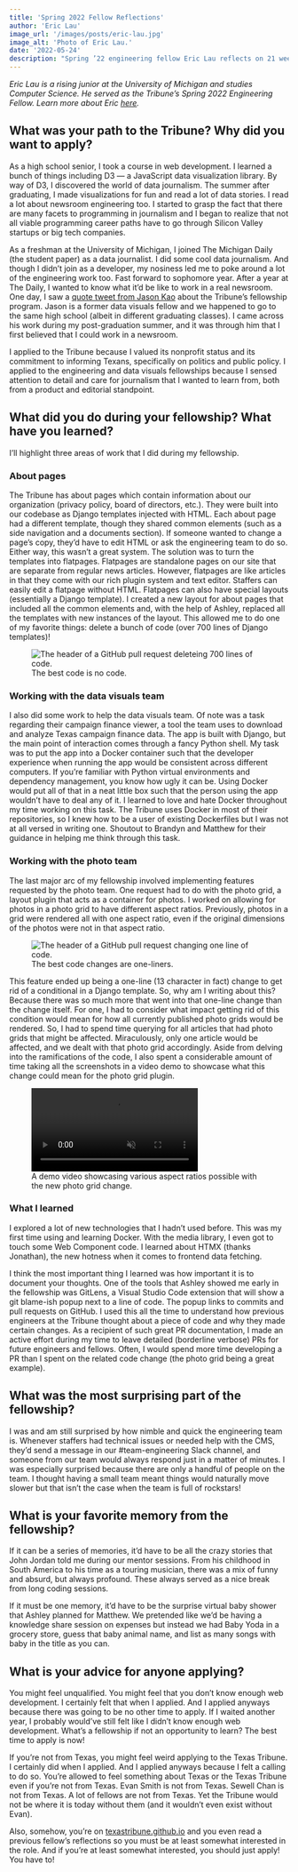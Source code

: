```yaml
---
title: 'Spring 2022 Fellow Reflections'
author: 'Eric Lau'
image_url: '/images/posts/eric-lau.jpg'
image_alt: 'Photo of Eric Lau.'
date: '2022-05-24'
description: "Spring ’22 engineering fellow Eric Lau reflects on 21 weeks of building new features and being a Texan."
---
```

*Eric Lau is a rising junior at the University of Michigan and studies Computer Science. He served as the Tribune’s Spring 2022 Engineering Fellow. Learn more about Eric [here](https://erxclau.me).*

## What was your path to the Tribune? Why did you want to apply?

As a high school senior, I took a course in web development. I learned a bunch of things including D3 — a JavaScript data visualization library. By way of D3, I discovered the world of data journalism. The summer after graduating, I made visualizations for fun and read a lot of data stories. I read a lot about newsroom engineering too. I started to grasp the fact that there are many facets to programming in journalism and I began to realize that not all viable programming career paths have to go through Silicon Valley startups or big tech companies.

As a freshman at the University of Michigan, I joined The Michigan Daily (the student paper) as a data journalist. I did some cool data journalism. And though I didn’t join as a developer, my nosiness led me to poke around a lot of the engineering work too. Fast forward to sophomore year. After a year at The Daily, I wanted to know what it’d be like to work in a real newsroom. One day, I saw a [quote tweet from Jason Kao](https://twitter.com/jsonkao/status/1448325294817951748) about the Tribune’s fellowship program. Jason is a former data visuals fellow and we happened to go to the same high school (albeit in different graduating classes). I came across his work during my post-graduation summer, and it was through him that I first believed that I could work in a newsroom.

I applied to the Tribune because I valued its nonprofit status and its commitment to informing Texans, specifically on politics and public policy. I applied to the engineering and data visuals fellowships because I sensed attention to detail and care for journalism that I wanted to learn from, both from a product and editorial standpoint.

## What did you do during your fellowship? What have you learned?

I’ll highlight three areas of work that I did during my fellowship.

### About pages

The Tribune has about pages which contain information about our organization (privacy policy, board of directors, etc.). They were built into our codebase as Django templates injected with HTML. Each about page had a different template, though they shared common elements (such as a side navigation and a documents section). If someone wanted to change a page’s copy, they’d have to edit HTML or ask the engineering team to do so. Either way, this wasn’t a great system. The solution was to turn the templates into flatpages. Flatpages are standalone pages on our site that are separate from regular news articles. However, flatpages are like articles in that they come with our rich plugin system and text editor. Staffers can easily edit a flatpage without HTML. Flatpages can also have special layouts (essentially a Django template). I created a new layout for about pages that included all the common elements and, with the help of Ashley, replaced all the templates with new instances of the layout. This allowed me to do one of my favorite things: delete a bunch of code (over 700 lines of Django templates)!

<figure>
  <img src="{{ '/images/posts/el-about-pr.png' | url }}" alt="The header of a GitHub pull request deleteing 700 lines of code.">
  <figcaption>The best code is no code.</figcaption>
</figure>

### Working with the data visuals team

I also did some work to help the data visuals team. Of note was a task regarding their campaign finance viewer, a tool the team uses to download and analyze Texas campaign finance data. The app is built with Django, but the main point of interaction comes through a fancy Python shell. My task was to put the app into a Docker container such that the developer experience when running the app would be consistent across different computers. If you’re familiar with Python virtual environments and dependency management, you know how ugly it can be. Using Docker would put all of that in a neat little box such that the person using the app wouldn’t have to deal any of it. I learned to love and hate Docker throughout my time working on this task. The Tribune uses Docker in most of their repositories, so I knew how to be a user of existing Dockerfiles but I was not at all versed in writing one. Shoutout to Brandyn and Matthew for their guidance in helping me think through this task.

### Working with the photo team

The last major arc of my fellowship involved implementing features requested by the photo team. One request had to do with the photo grid, a layout plugin that acts as a container for photos. I worked on allowing for photos in a photo grid to have different aspect ratios. Previously, photos in a grid were rendered all with one aspect ratio, even if the original dimensions of the photos were not in that aspect ratio.

<figure>
  <img src="{{ '/images/posts/el-grid-pr.png' | url }}" alt="The header of a GitHub pull request changing one line of code.">
  <figcaption>The best code changes are one-liners.</figcaption>
</figure>

This feature ended up being a one-line (13 character in fact) change to get rid of a conditional in a Django template. So, why am I writing about this? Because there was so much more that went into that one-line change than the change itself. For one, I had to consider what impact getting rid of this condition would mean for how all currently published photo grids would be rendered. So, I had to spend time querying for all articles that had photo grids that might be affected. Miraculously, only one article would be affected, and we dealt with that photo grid accordingly. Aside from delving into the ramifications of the code, I also spent a considerable amount of time taking all the screenshots in a video demo to showcase what this change could mean for the photo grid plugin.

<figure>
  <video controls loop muted>
    <source src="{{ '/images/posts/el-photo-grid.webm' | url }}" type="video/webm">
    <source src="{{ '/images/posts/el-photo-grid.mp4' | url }}"type="video/mp4">
    Sorry, your browser doesn't support embedded videos.
  </video>
  <figcaption>A demo video showcasing various aspect ratios possible with the new photo grid change.</figcaption>
</figure>

### What I learned

I explored a lot of new technologies that I hadn’t used before. This was my first time using and learning Docker. With the media library, I even got to touch some Web Component code. I learned about HTMX (thanks Jonathan), the new hotness when it comes to frontend data fetching.

I think the most important thing I learned was how important it is to document your thoughts. One of the tools that Ashley showed me early in the fellowship was GitLens, a Visual Studio Code extension that will show a git blame-ish popup next to a line of code. The popup links to commits and pull requests on GitHub. I used this all the time to understand how previous engineers at the Tribune thought about a piece of code and why they made certain changes. As a recipient of such great PR documentation, I made an active effort during my time to leave detailed (borderline verbose) PRs for future engineers and fellows. Often, I would spend more time developing a PR than I spent on the related code change (the photo grid being a great example).

## What was the most surprising part of the fellowship?

I was and am still surprised by how nimble and quick the engineering team is. Whenever staffers had technical issues or needed help with the CMS, they’d send a message in our #team-engineering Slack channel, and someone from our team would always respond just in a matter of minutes. I was especially surprised because there are only a handful of people on the team. I thought having a small team meant things would naturally move slower but that isn’t the case when the team is full of rockstars!

## What is your favorite memory from the fellowship?

If it can be a series of memories, it’d have to be all the crazy stories that John Jordan told me during our mentor sessions. From his childhood in South America to his time as a touring musician, there was a mix of funny and absurd, but always profound. These always served as a nice break from long coding sessions.

If it must be one memory, it’d have to be the surprise virtual baby shower that Ashley planned for Matthew. We pretended like we’d be having a knowledge share session on expenses but instead we had Baby Yoda in a grocery store, guess that baby animal name, and list as many songs with baby in the title as you can.

## What is your advice for anyone applying?

You might feel unqualified. You might feel that you don’t know enough web development. I certainly felt that when I applied. And I applied anyways because there was going to be no other time to apply. If I waited another year, I probably would’ve still felt like I didn’t know enough web development. What’s a fellowship if not an opportunity to learn? The best time to apply is now!

If you’re not from Texas, you might feel weird applying to the Texas Tribune. I certainly did when I applied. And I applied anyways because I felt a calling to do so. You’re allowed to feel something about Texas or the Texas Tribune even if you’re not from Texas. Evan Smith is not from Texas. Sewell Chan is not from Texas. A lot of fellows are not from Texas. Yet the Tribune would not be where it is today without them (and it wouldn’t even exist without Evan).

Also, somehow, you’re on [texastribune.github.io](https://texastribune.github.io) and you even read a previous fellow’s reflections so you must be at least somewhat interested in the role. And if you’re at least somewhat interested, you should just apply! You have to!
